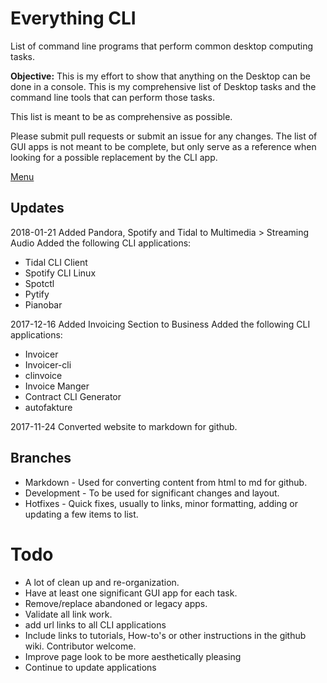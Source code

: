 # Everything CLI
List of command line programs that perform common desktop computing tasks. 

**Objective:** This is my effort to show that anything on the Desktop can be
done in a console. This is my comprehensive list of Desktop tasks and the
command line tools that can perform those tasks.

This list is meant to be as comprehensive as possible. 

Please submit pull requests or submit an issue for any changes. The list of GUI
apps is not meant to be complete, but only serve as a reference when looking
for a possible replacement by the CLI app. 

[Menu](toc.md)

## Updates
2018-01-21
Added Pandora, Spotify and Tidal to Multimedia > Streaming Audio
Added the following CLI applications:

* Tidal CLI Client  
* Spotify CLI Linux
* Spotctl
* Pytify
* Pianobar

2017-12-16
Added Invoicing Section to Business
Added the following CLI applications:

* Invoicer
* Invoicer-cli
* clinvoice
* Invoice Manger
* Contract CLI Generator
* autofakture

2017-11-24
Converted website to markdown for github.

## Branches

* Markdown - Used for converting content from html to md for github.
* Development - To be used for significant changes and layout.
* Hotfixes - Quick fixes, usually to links, minor formatting, adding or updating a few items to list. 


# Todo

  * A lot of clean up and re-organization.
  * Have at least one significant GUI app for each task.
  * Remove/replace abandoned or legacy apps.
  * Validate all link work.
  * add url links to all CLI applications
  * Include links to tutorials, How-to's or other instructions in the github wiki. Contributor welcome.
  * Improve page look to be more aesthetically pleasing
  * Continue to update applications



